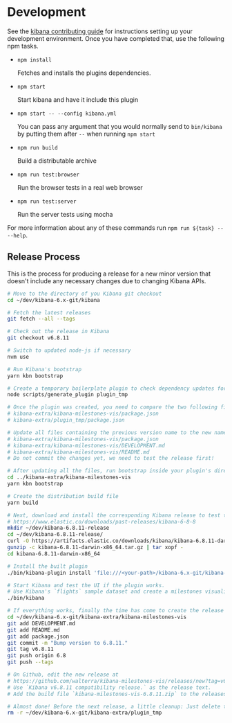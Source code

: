 # Development

See the [kibana contributing guide](https://github.com/elastic/kibana/blob/master/CONTRIBUTING.md) for instructions setting up your development environment. Once you have completed that, use the following npm tasks.

  - `npm install`

    Fetches and installs the plugins dependencies.

  - `npm start`

    Start kibana and have it include this plugin

  - `npm start -- --config kibana.yml`

    You can pass any argument that you would normally send to `bin/kibana` by putting them after `--` when running `npm start`

  - `npm run build`

    Build a distributable archive

  - `npm run test:browser`

    Run the browser tests in a real web browser

  - `npm run test:server`

    Run the server tests using mocha

For more information about any of these commands run `npm run ${task} -- --help`.

## Release Process

This is the process for producing a release for a new minor version that doesn't include any necessary changes due to changing Kibana APIs.

```bash
# Move to the directory of you Kibana git checkout
cd ~/dev/kibana-6.x-git/kibana

# Fetch the latest releases
git fetch --all --tags

# Check out the release in Kibana
git checkout v6.8.11

# Switch to updated node-js if necessary
nvm use

# Run Kibana's bootstrap
yarn kbn bootstrap

# Create a temporary boilerplate plugin to check dependency updates for plugins
node scripts/generate_plugin plugin_tmp

# Once the plugin was created, you need to compare the two following files and if necessary update the dependencies in your `package.json`
# kibana-extra/kibana-milestones-vis/package.json
# kibana-extra/plugin_tmp/package.json

# Update all files containing the previous version name to the new name
# kibana-extra/kibana-milestones-vis/package.json
# kibana-extra/kibana-milestones-vis/DEVELOPMENT.md
# kibana-extra/kibana-milestones-vis/README.md
# Do not commit the changes yet, we need to test the release first!

# After updating all the files, run bootstrap inside your plugin's directory
cd ../kibana-extra/kibana-milestones-vis
yarn kbn bootstrap

# Create the distribution build file
yarn build

# Next, download and install the corresponding Kibana release to test the build via
# https://www.elastic.co/downloads/past-releases/kibana-6-8-8
mkdir ~/dev/kibana-6.8.11-release
cd ~/dev/kibana-6.8.11-release/
curl -O https://artifacts.elastic.co/downloads/kibana/kibana-6.8.11-darwin-x86_64.tar.gz
gunzip -c kibana-6.8.11-darwin-x86_64.tar.gz | tar xopf -
cd kibana-6.8.11-darwin-x86_64

# Install the built plugin
./bin/kibana-plugin install 'file:///<your-path>/kibana-6.x-git/kibana-extra/kibana-milestones-vis/build/kibana-milestones-vis-6.8.11.zip'

# Start Kibana and test the UI if the plugin works.
# Use Kibana's `flights` sample dataset and create a milestones visualization.
./bin/kibana

# If everything works, finally the time has come to create the release on Github.
cd ~/dev/kibana-6.x-git/kibana-extra/kibana-milestones-vis
git add DEVELOPMENT.md
git add README.md
git add package.json
git commit -m "Bump version to 6.8.11."
git tag v6.8.11
git push origin 6.8
git push --tags

# On Github, edit the new release at
# https://github.com/walterra/kibana-milestones-vis/releases/new?tag=v6.8.11
# Use `Kibana v6.8.11 compatibility release.` as the release text.
# Add the build file `kibana-milestones-vis-6.8.11.zip` to the releases' binaries.

# Almost done! Before the next release, a little cleanup: Just delete the temporary plugin you create so you can create another one for comparison for the next release.
rm -r ~/dev/kibana-6.x-git/kibana-extra/plugin_tmp
```
